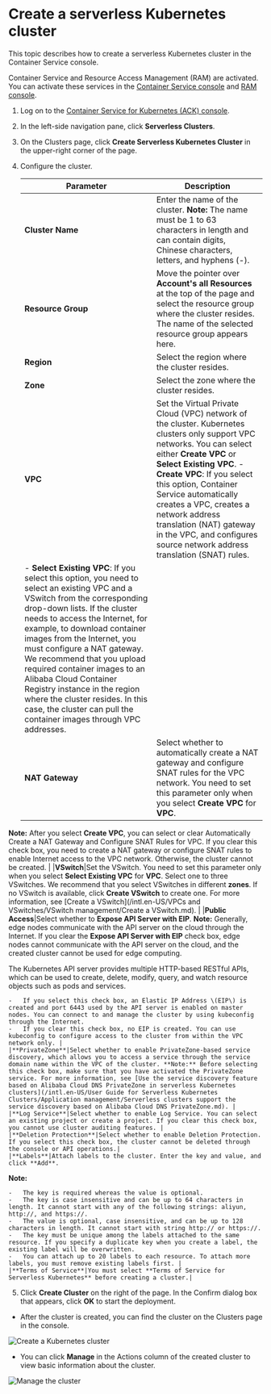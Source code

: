 # Create a serverless Kubernetes cluster

This topic describes how to create a serverless Kubernetes cluster in the Container Service console.

Container Service and Resource Access Management \(RAM\) are activated. You can activate these services in the [Container Service console](https://cs.console.aliyun.com/) and [RAM console](https://ram.console.aliyun.com/).

1.  Log on to the [Container Service for Kubernetes \(ACK\) console](https://cs.console.aliyun.com).

2.  In the left-side navigation pane, click **Serverless Clusters**.

3.  On the Clusters page, click **Create Serverless Kubernetes Cluster** in the upper-right corner of the page.

4.  Configure the cluster.

    |Parameter|Description|
    |---------|-----------|
    |**Cluster Name**|Enter the name of the cluster. **Note:** The name must be 1 to 63 characters in length and can contain digits, Chinese characters, letters, and hyphens \(-\). |
    |**Resource Group**|Move the pointer over **Account's all Resources** at the top of the page and select the resource group where the cluster resides. The name of the selected resource group appears here.|
    |**Region**|Select the region where the cluster resides.|
    |**Zone**|Select the zone where the cluster resides.|
    |**VPC**|Set the Virtual Private Cloud \(VPC\) network of the cluster. Kubernetes clusters only support VPC networks. You can select either **Create VPC** or **Select Existing VPC**.     -   **Create VPC**: If you select this option, Container Service automatically creates a VPC, creates a network address translation \(NAT\) gateway in the VPC, and configures source network address translation \(SNAT\) rules.
    -   **Select Existing VPC**: If you select this option, you need to select an existing VPC and a VSwitch from the corresponding drop-down lists. If the cluster needs to access the Internet, for example, to download container images from the Internet, you must configure a NAT gateway. We recommend that you upload required container images to an Alibaba Cloud Container Registry instance in the region where the cluster resides. In this case, the cluster can pull the container images through VPC addresses. |
    |**NAT Gateway**|Select whether to automatically create a NAT gateway and configure SNAT rules for the VPC network. You need to set this parameter only when you select **Create VPC** for **VPC**.

**Note:** After you select **Create VPC**, you can select or clear Automatically Create a NAT Gateway and Configure SNAT Rules for VPC. If you clear this check box, you need to create a NAT gateway or configure SNAT rules to enable Internet access to the VPC network. Otherwise, the cluster cannot be created. |
    |**VSwitch**|Set the VSwitch. You need to set this parameter only when you select **Select Existing VPC** for **VPC**. Select one to three VSwitches. We recommend that you select VSwitches in different **zones**. If no VSwitch is available, click **Create VSwitch** to create one. For more information, see [Create a VSwitch](/intl.en-US/VPCs and VSwitches/VSwitch management/Create a VSwitch.md). |
    |**Public Access**|Select whether to **Expose API Server with EIP**. **Note:** Generally, edge nodes communicate with the API server on the cloud through the Internet. If you clear the **Expose API Server with EIP** check box, edge nodes cannot communicate with the API server on the cloud, and the created cluster cannot be used for edge computing.

The Kubernetes API server provides multiple HTTP-based RESTful APIs, which can be used to create, delete, modify, query, and watch resource objects such as pods and services.

    -   If you select this check box, an Elastic IP Address \(EIP\) is created and port 6443 used by the API server is enabled on master nodes. You can connect to and manage the cluster by using kubeconfig through the Internet.
    -   If you clear this check box, no EIP is created. You can use kubeconfig to configure access to the cluster from within the VPC network only. |
    |**PrivateZone**|Select whether to enable PrivateZone-based service discovery, which allows you to access a service through the service domain name within the VPC of the cluster. **Note:** Before selecting this check box, make sure that you have activated the PrivateZone service. For more information, see [Use the service discovery feature based on Alibaba Cloud DNS PrivateZone in serverless Kubernetes clusters](/intl.en-US/User Guide for Serverless Kubernetes Clusters/Application management/Serverless clusters support the service discovery based on Alibaba Cloud DNS PrivateZone.md). |
    |**Log Service**|Select whether to enable Log Service. You can select an existing project or create a project. If you clear this check box, you cannot use cluster auditing features. |
    |**Deletion Protection**|Select whether to enable Deletion Protection. If you select this check box, the cluster cannot be deleted through the console or API operations.|
    |**Labels**|Attach labels to the cluster. Enter the key and value, and click **Add**.

**Note:**

    -   The key is required whereas the value is optional.
    -   The key is case insensitive and can be up to 64 characters in length. It cannot start with any of the following strings: aliyun, http://, and https://.
    -   The value is optional, case insensitive, and can be up to 128 characters in length. It cannot start with string http:// or https://.
    -   The key must be unique among the labels attached to the same resource. If you specify a duplicate key when you create a label, the existing label will be overwritten.
    -   You can attach up to 20 labels to each resource. To attach more labels, you must remove existing labels first. |
    |**Terms of Service**|You must select **Terms of Service for Serverless Kubernetes** before creating a cluster.|

5.  Click **Create Cluster** on the right of the page. In the Confirm dialog box that appears, click **OK** to start the deployment.


-   After the cluster is created, you can find the cluster on the Clusters page in the console.

![Create a Kubernetes cluster](https://static-aliyun-doc.oss-cn-hangzhou.aliyuncs.com/assets/img/en-US/5197297951/p70347.png)

-   You can click **Manage** in the Actions column of the created cluster to view basic information about the cluster.

![Manage the cluster](https://static-aliyun-doc.oss-cn-hangzhou.aliyuncs.com/assets/img/en-US/5197297951/p70348.png)


